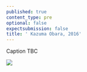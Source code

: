 ```yaml
---
published: true
content_type: pre
optional: false
expectsubmission: false
title: ' Kazuma Obara, 2016'
---
```


Caption TBC

<img src="https://talkingpictures.connectedacademy.io/course/content/media/large/week4-example2.jpg" data-4c="056bdcd2-8b1f-7276-976e-ea1923c12495">
<script type="text/json" data-4c-meta="056bdcd2-8b1f-7276-976e-ea1923c12495">
{"context":[{"credit":"Kazuma Obara","src":"https://www.worldpressphoto.org/sites/default/files/styles/gallery_main_image/public/archive/2016/stories/POS/1/fpcbrxrjfihweegpdbhm.jpg?itok=Rs_zmcoL"},{"credit":"Kazuma Obara","src":"https://www.worldpressphoto.org/sites/default/files/styles/gallery_main_image/public/archive/2016/stories/POS/1/u1fg4daogiq7x85zg4xc.jpg?itok=1xXqLQ3_"},{"credit":"Kazuma Obara","src":"https://www.worldpressphoto.org/sites/default/files/styles/gallery_main_image/public/archive/2016/stories/POS/1/ceaaanvlrl0cnm1rwj2p.jpg?itok=v0Q26RRF"},{"credit":"Kazuma Obara","src":"https://www.worldpressphoto.org/sites/default/files/styles/gallery_main_image/public/archive/2016/stories/POS/1/awgfbvzlg8yvbglxukyf.jpg?itok=CYd_6kYW"},{"credit":"Kazuma Obara","src":"https://www.worldpressphoto.org/sites/default/files/styles/gallery_main_image/public/archive/2016/stories/POS/1/lxn7ztphx38ikdpzzy9d.jpg?itok=t9YyOc9s"}],"links":[{"title":"Exposure: Making Visible the Consequences of Chernobyl","url":"https://www.lensculture.com/articles/kazuma-obara-exposure-making-visible-the-consequences-of-chernobyl"},{"title":"Kazuma Obara on ‘Exposure’","url":"https://vimeo.com/164703782"},{"title":"Why Photojournalism Needs Diverse Storytelling Approaches","url":"http://time.com/4234808/opinion-photojournalism-world-press-photo/"}],"backStory":{"text":"On 26 April 1986, a nuclear disaster at the Chernobyl Nuclear Power Plant, near the town of Pripyat, Ukraine, resulted in large amounts of radioactive material being released into the atmosphere. Radioactive particles—the contaminating effects of which can last for years—were carried downwind through much of the western USSR and Europe. Five months after the disaster, a girl named Mariya was born in Kiev, 100 km south of Chernobyl. She grew up suffering from chronic thyroiditis, one of the results of radiation poisoning. These images represent 30 years of her life. \n\nIn April 2015, the photographer’s assistant discovered 20 rolls of unused color film in Pripyat, with a 1992 expiry date. The photographer set about shooting images taken in places which related to the Chernobyl accident: the apartment of somebody displaced by the accident, a hospital treating people with radiation illnesses, an apartment where nuclear workers were living at the time of the accident, a school for children whose parents used to live in the restricted zone around Chernobyl, and current pictures of the plant.\n\nWhen it came to processing the negatives, the photographer had to improvise and experiment. The chemicals he needed for developing the old Ukrainian color film were no longer available, but he found that using black-and-white chemicals on over-exposed film gave a result that suited his purposes. He wanted to capture the current situation, but also to help people imagine the invisible problems, such as those experienced by Mariya.\n\nMariya was admitted into an intensive care unit soon after being born. Much of her childhood was spent in different hospitals, without receiving a diagnosis. She feels that so much time lying in hospital without her mother has had a long-term effect on her character.\n\nWhen Mariya was 19, her symptoms grew more acute. Her heart rate accelerated to 120—130 beats a minute, and she developed a severe tremor, which put an end to her studies to be an architect. She could not understand what was happening, and found the whole experience frightening. She says that it bothered her to be branded as ‘disabled’, that she had the feeling the word would bury her. She also felt in some way guilty for her predicament.\n\nIt took Mariya many years to work through these emotions, but she no longer feels guilty, nor does she blame anyone. She needs a lot of medication, but her heart rate is more under control. After re-establishing contact with her estranged parents, she feels like she has been re-living much of what she missed in her childhood. And she has been embarking on new ventures—on travel, and taking up painting. She says she no longer feels overwhelmed by life.","author":"Kazuma Obara","publication":"World Press Photo","publicationUrl":"https://www.worldpressphoto.org/collection/photo/2016/people/kazuma-obara","date":"June 30, 2015"},"creativeCommons":{"credit":"Kazuma Obara","year":"2015","copyright":"All rights reserved","codeOfEthics":"Photojournalist","description":""}}
</script>
